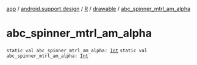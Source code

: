 [app](../../../index.md) / [android.support.design](../../index.md) / [R](../index.md) / [drawable](index.md) / [abc_spinner_mtrl_am_alpha](.)

# abc_spinner_mtrl_am_alpha

`static val abc_spinner_mtrl_am_alpha: `[`Int`](https://kotlinlang.org/api/latest/jvm/stdlib/kotlin/-int/index.html)
`static val abc_spinner_mtrl_am_alpha: `[`Int`](https://kotlinlang.org/api/latest/jvm/stdlib/kotlin/-int/index.html)